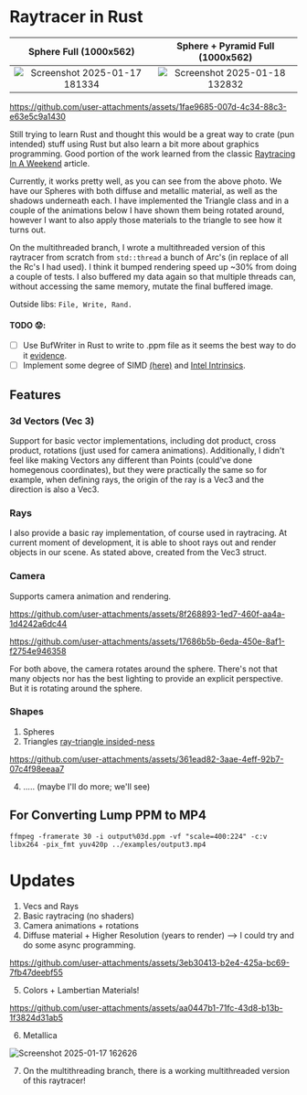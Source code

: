 # Raytracer in Rust

Sphere Full (1000x562)             |  Sphere + Pyramid Full (1000x562)
:-------------------------:|:-------------------------:
![Screenshot 2025-01-17 181334](https://github.com/user-attachments/assets/8765761f-e6fa-482a-a848-6ca10aee75e7)  |  ![Screenshot 2025-01-18 132832](https://github.com/user-attachments/assets/d566ce82-a134-4d1c-ab5b-be774cf2b2fc)



https://github.com/user-attachments/assets/1fae9685-007d-4c34-88c3-e63e5c9a1430



Still trying to learn Rust and thought this would be a great way to crate (pun intended) stuff using
Rust but also learn a bit more about graphics programming. Good portion of the work learned from 
the classic [Raytracing In A Weekend](https://raytracing.github.io/books/RayTracingInOneWeekend.html) article.

Currently, it works pretty well, as you can see from the above photo. We have our Spheres with both diffuse and
metallic material, as well as the shadows underneath each. I have implemented the Triangle class and in a couple
of the animations below I have shown them being rotated around, however I want to also apply those materials
to the triangle to see how it turns out. 

On the multithreaded branch, I wrote a multithreaded version of this raytracer from scratch from
````std::thread```` a bunch of Arc's (in replace of all the Rc's I had used). I think it bumped rendering speed up
~30% from doing a couple of tests. I also buffered my data again so that multiple threads can, without accessing the
same memory, mutate the final buffered image.

Outside libs: ````File, Write, Rand.````

#### TODO 😟:
 - [ ] Use BufWriter in Rust to write to .ppm file as it seems the best way to do it [evidence](https://www.reddit.com/r/rust/comments/dogxk8/why_does_buffering_the_already_buffered_stdout/).
 - [ ] Implement some degree of SIMD [(here)](https://bitshifter.github.io/2018/06/04/simd-path-tracing/) and [Intel Intrinsics](https://www.intel.com/content/www/us/en/docs/intrinsics-guide/index.html#techs=SSE_ALL&ig_expand=10).

## Features
### 3d Vectors (Vec 3)
Support for basic vector implementations, including dot product, cross product, rotations (just used for 
camera animations). Additionally, I didn't feel like making Vectors any different than Points (could've done
homegenous coordinates), but they were practically the same so for example, when defining rays, the origin of
the ray is a Vec3 and the direction is also a Vec3.

### Rays
I also provide a basic ray implementation, of course used in raytracing.
At current moment of development, it is able to shoot rays out and render objects in our scene. 
As stated above, created from the Vec3 struct.

### Camera
Supports camera animation and rendering.


https://github.com/user-attachments/assets/8f268893-1ed7-460f-aa4a-1d4242a6dc44



https://github.com/user-attachments/assets/17686b5b-6eda-450e-8af1-f2754e946358

For both above, the camera rotates around the sphere. There's not that many objects nor has 
the best lighting to provide an explicit perspective. But it is rotating around the sphere.

### Shapes
1. Spheres
2. Triangles [ray-triangle insided-ness](https://www.scratchapixel.com/lessons/3d-basic-rendering/ray-tracing-rendering-a-triangle/ray-triangle-intersection-geometric-solution.html)


https://github.com/user-attachments/assets/361ead82-3aae-4eff-92b7-07c4f98eeaa7


4. ..... (maybe I'll do more; we'll see)

## For Converting Lump PPM to MP4
````
ffmpeg -framerate 30 -i output%03d.ppm -vf "scale=400:224" -c:v libx264 -pix_fmt yuv420p ../examples/output3.mp4
````

# Updates
1) Vecs and Rays
2) Basic raytracing (no shaders)
3) Camera animations + rotations
4) Diffuse material + Higher Resolution (years to render) --> I could try and do some async programming.
   

https://github.com/user-attachments/assets/3eb30413-b2e4-425a-bc69-7fb47deebf55


5) Colors + Lambertian Materials!


https://github.com/user-attachments/assets/aa0447b1-71fc-43d8-b13b-1f3824d31ab5

6) Metallica

![Screenshot 2025-01-17 162626](https://github.com/user-attachments/assets/96f8bfc4-644b-4593-8b47-850d6c129266)

7) On the multithreading branch, there is a working multithreaded version of this raytracer!
